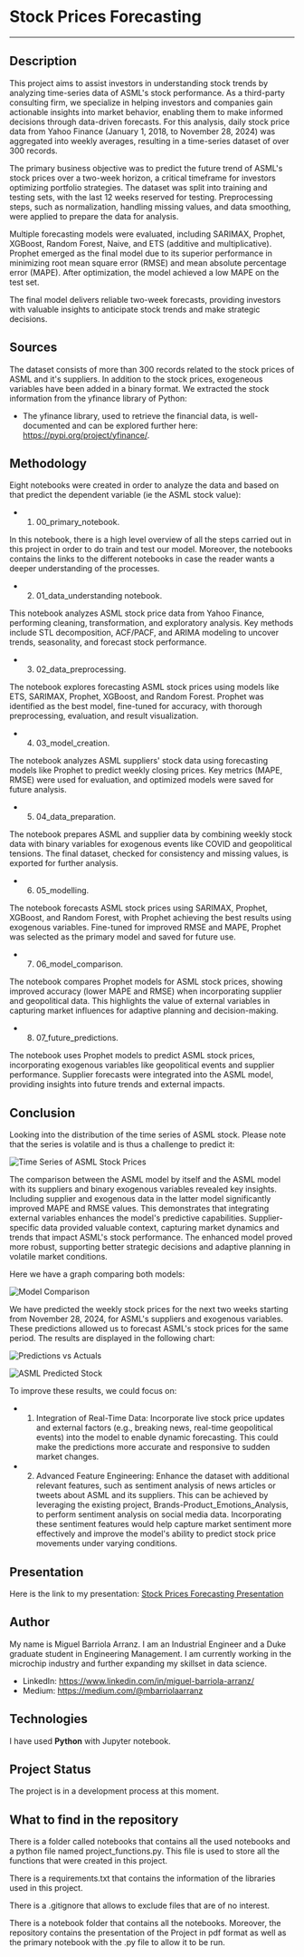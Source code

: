 # Stock Prices Forecasting

-------------------------------------------

## Description

This project aims to assist investors in understanding stock trends by analyzing time-series data of ASML's stock performance. As a third-party consulting firm, we specialize in helping investors and companies gain actionable insights into market behavior, enabling them to make informed decisions through data-driven forecasts. For this analysis, daily stock price data from Yahoo Finance (January 1, 2018, to November 28, 2024) was aggregated into weekly averages, resulting in a time-series dataset of over 300 records.

The primary business objective was to predict the future trend of ASML's stock prices over a two-week horizon, a critical timeframe for investors optimizing portfolio strategies. The dataset was split into training and testing sets, with the last 12 weeks reserved for testing. Preprocessing steps, such as normalization, handling missing values, and data smoothing, were applied to prepare the data for analysis.

Multiple forecasting models were evaluated, including SARIMAX, Prophet, XGBoost, Random Forest, Naive, and ETS (additive and multiplicative). Prophet emerged as the final model due to its superior performance in minimizing root mean square error (RMSE) and mean absolute percentage error (MAPE). After optimization, the model achieved a low MAPE on the test set.

The final model delivers reliable two-week forecasts, providing investors with valuable insights to anticipate stock trends and make strategic decisions.

## Sources

The dataset consists of more than 300 records related to the stock prices of ASML and it's suppliers. In addition to the stock prices, exogeneous variables have been added in a binary format. We extracted the stock information from the yfinance library of Python:

- The yfinance library, used to retrieve the financial data, is well-documented and can be explored further here: https://pypi.org/project/yfinance/. 

## Methodology

Eight notebooks were created in order to analyze the data and based on that predict the dependent variable (ie the ASML stock value):

- 1. 00_primary_notebook.

In this notebook, there is a high level overview of all the steps carried out in this 	project in order to do train and test our model. Moreover, the notebooks contains the links to the different notebooks in case the reader wants a deeper understanding of the processes. 

- 2. 01_data_understanding notebook. 

This notebook analyzes ASML stock price data from Yahoo Finance, performing cleaning, transformation, and exploratory analysis. Key methods include STL decomposition, ACF/PACF, and ARIMA modeling to uncover trends, seasonality, and forecast stock performance.

- 3. 02_data_preprocessing.

The notebook explores forecasting ASML stock prices using models like ETS, SARIMAX, Prophet, XGBoost, and Random Forest. Prophet was identified as the best model, fine-tuned for accuracy, with thorough preprocessing, evaluation, and result visualization.

- 4. 03_model_creation.

The notebook analyzes ASML suppliers' stock data using forecasting models like Prophet to predict weekly closing prices. Key metrics (MAPE, RMSE) were used for evaluation, and optimized models were saved for future analysis.

- 5. 04_data_preparation.

The notebook prepares ASML and supplier data by combining weekly stock data with binary variables for exogenous events like COVID and geopolitical tensions. The final dataset, checked for consistency and missing values, is exported for further analysis.

- 6. 05_modelling.

The notebook forecasts ASML stock prices using SARIMAX, Prophet, XGBoost, and Random Forest, with Prophet achieving the best results using exogenous variables. Fine-tuned for improved RMSE and MAPE, Prophet was selected as the primary model and saved for future use.

- 7. 06_model_comparison.

The notebook compares Prophet models for ASML stock prices, showing improved accuracy (lower MAPE and RMSE) when incorporating supplier and geopolitical data. This highlights the value of external variables in capturing market influences for adaptive planning and decision-making.

- 8. 07_future_predictions.

The notebook uses Prophet models to predict ASML stock prices, incorporating exogenous variables like geopolitical events and supplier performance. Supplier forecasts were integrated into the ASML model, providing insights into future trends and external impacts.


## Conclusion

Looking into the distribution of the time series of ASML stock. Please note that the series is volatile and is thus a challenge to predict it:

![Time Series of ASML Stock Prices](/visualizations/asml_weekly_stock_prices.png)

The comparison between the ASML model by itself and the ASML model with its suppliers and binary exogenous variables revealed key insights. Including supplier and exogenous data in the latter model significantly improved MAPE and RMSE values. This demonstrates that integrating external variables enhances the model's predictive capabilities. Supplier-specific data provided valuable context, capturing market dynamics and trends that impact ASML's stock performance. The enhanced model proved more robust, supporting better strategic decisions and adaptive planning in volatile market conditions.

Here we have a graph comparing both models:

![Model Comparison](/visualizations/model_comparison.png)

We have predicted the weekly stock prices for the next two weeks starting from November 28, 2024, for ASML's suppliers and exogenous variables. These predictions allowed us to forecast ASML's stock prices for the same period. The results are displayed in the following chart:

![Predictions vs Actuals](/visualizations/values_predicted_actual.png)

![ASML Predicted Stock](/visualizations/asml_predicted_stock.png)

To improve these results, we could focus on:

- 1. Integration of Real-Time Data: Incorporate live stock price updates and external factors (e.g., breaking news, real-time geopolitical events) into the model to enable dynamic forecasting. This could make the predictions more accurate and responsive to sudden market changes.

- 2. Advanced Feature Engineering: Enhance the dataset with additional relevant features, such as sentiment analysis of news articles or tweets about ASML and its suppliers. This can be achieved by leveraging the existing project, Brands-Product_Emotions_Analysis, to perform sentiment analysis on social media data. Incorporating these sentiment features would help capture market sentiment more effectively and improve the model's ability to predict stock price movements under varying conditions.

## Presentation

Here is the link to my presentation: [Stock Prices Forecasting Presentation](https://github.com/mbarriola96/stock_prices_forecasting/blob/main/presentation.pdf)

## Author

My name is Miguel Barriola Arranz. I am an Industrial Engineer and a Duke graduate student in Engineering Management. 
I am currently working in the microchip industry and further expanding my skillset in data science. 

- LinkedIn: https://www.linkedin.com/in/miguel-barriola-arranz/
- Medium: https://medium.com/@mbarriolaarranz

## Technologies

I have used **Python** with Jupyter notebook.

## Project Status

The project is in a development process at this moment. 

## What to find in the repository

There is a folder called notebooks that contains all the used notebooks and a python file named project_functions.py. This file is used to store all the functions that were created in this project.

There is a requirements.txt that contains the information of the libraries used in this project.

There is a .gitignore that allows to exclude files that are of no interest.

There is a notebook folder that contains all the notebooks. Moreover, the repository contains the presentation of the Project in pdf format as well as the primary notebook with the .py file to allow it to be run.  

